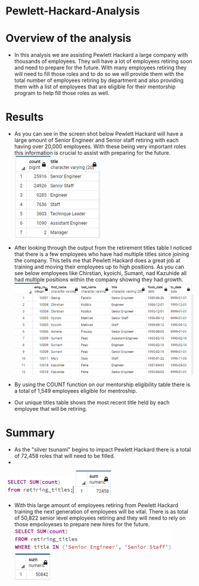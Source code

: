 # Pewlett-Hackard-Analysis

# Overview of the analysis
- In this analysis we are assisting Pewlett Hackard a large company with thousands of employees. They will have a lot of employees retiring soon and need to prepare for the future. With many employees retiring they will need to fill those roles and to do so we will provide them with the total number of employees retiring by department and also providing them with a list of employees that are eligible for their mentorship program to help fill those roles as well. 

# Results
- As you can see in the screen shot below Pewlett Hackard will have a large amount of Senior Engineer and Senior staff retiring with each having over 20,000 employees. With these being very important roles this information is crucial to assist with preparing for the future. 
![](Resources/retiring_titles.PNG)

- After looking through the output from the retirement titles table I noticed that there is a few employees who have had multiple titles since joining the company. This tells me that Pewlett Hackard does a great job at training and moving their employees up to high positions. As you can see below employees like Chirstian, kyoichi, Sumant, nad Kazuhide all had multiple positions within the company showing they had growth. 
![](Resources/retirement_titles.PNG)

- By using the COUNT function on our mentorship eligibility table there is a total of 1,549 employees eligible for mentroship. 

- Our unique titles table shows the most recent title held by each employee that will be retiring.

# Summary
- As the "silver tsunami" begins to impact Pewlett Hackard there is a total of 72,458 roles that will need to be filled. 
- 
![](Resources/sum_query.PNG)
![](Resources/sum.PNG)

- With this large amount of employees retiring from Pewlett Hackard training the next generation of employees will be vital. There is as total of 50,822 senior level employees retiring and they will need to rely on those empoloyeses to prepare new hires for the future.
![](Resources/senior_staff_query.PNG)
![](Resources/senior_staff_sum.PNG)
